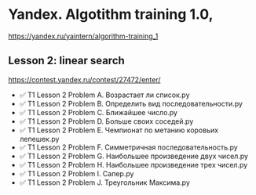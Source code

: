 # Yandex. Algotithm training 1.0, 
https://yandex.ru/yaintern/algorithm-training_1

## Lesson 2: linear search

https://contest.yandex.ru/contest/27472/enter/

- ✅ T1 Lesson 2 Problem A. Возрастает ли список.py
- ✅ T1 Lesson 2 Problem B. Определить вид последовательности.py
- ✅ T1 Lesson 2 Problem C. Ближайшее число.py
- ✅ T1 Lesson 2 Problem D. Больше своих соседей.py
- ✅ T1 Lesson 2 Problem E. Чемпионат по метанию коровьих лепешек.py
- ✅ T1 Lesson 2 Problem F. Симметричная последовательность.py
- ✅ T1 Lesson 2 Problem G. Наибольшее произведение двух чисел.py
- ✅ T1 Lesson 2 Problem H. Наибольшее произведение трех чисел.py
- ✅ T1 Lesson 2 Problem I. Сапер.py
- ✅ T1 Lesson 2 Problem J. Треугольник Максима.py